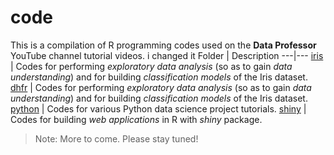 # code
This is a compilation of R programming codes used on the **Data Professor** YouTube channel tutorial videos.
i changed it
Folder | Description
---|---
[iris](https://github.com/dataprofessor/code/tree/master/iris) | Codes for performing *exploratory data analysis* (so as to gain *data understanding*) and for building *classification models* of the Iris dataset.
[dhfr](https://github.com/dataprofessor/code/tree/master/dhfr) | Codes for performing *exploratory data analysis* (so as to gain *data understanding*) and for building *classification models* of the Iris dataset.
[python](https://github.com/dataprofessor/code/tree/master/python) | Codes for various Python data science project tutorials.
[shiny](https://github.com/dataprofessor/code/tree/master/shiny) | Codes for building *web applications* in R with *shiny* package.

> Note: More to come. Please stay tuned!
